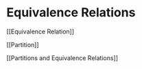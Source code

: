 # Equivalence Relations

[[Equivalence Relation]]

[[Partition]]

[[Partitions and Equivalence Relations]]

